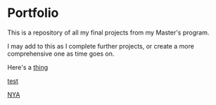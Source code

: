 # Portfolio
This is a repository of all my final projects from my Master's program.

I may add to this as I complete further projects, or create a more comprehensive one as time goes on.

Here's a [thing](Bank_Loan_Modelling.md)

[test](https://github.com/SaiSolutions-Py/SaiSolutions-Py.github.io/tree/main)

[NYA](NYA_Statistics_Analysis.rmd)
